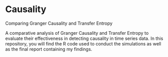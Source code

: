 # Causality
Comparing Granger Causality and Transfer Entropy

A comparative analysis of Granger Causality and Transfer Entropy to evaluate their effectiveness in detecting causality in time series data.
In this repository, you will find the R code used to conduct the simulations as well as the final report containing my findings. 
